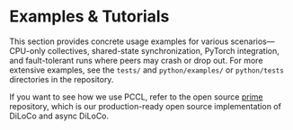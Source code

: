 # Examples & Tutorials

This section provides concrete usage examples for various scenarios—CPU-only collectives, shared-state synchronization, PyTorch integration, and fault-tolerant runs where peers may crash or drop out. For more extensive examples, see the `tests/` and `python/examples/` or `python/tests` directories in the repository.

If you want to see how we use PCCL, refer to the open source [prime](https://github.com/PrimeIntellect-ai/prime) repository,
which is our production-ready open source implementation of DiLoCo and async DiLoCo.